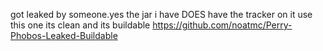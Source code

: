 got leaked by someone.yes the jar i have DOES have the tracker on it use this one its clean and its buildable https://github.com/noatmc/Perry-Phobos-Leaked-Buildable
